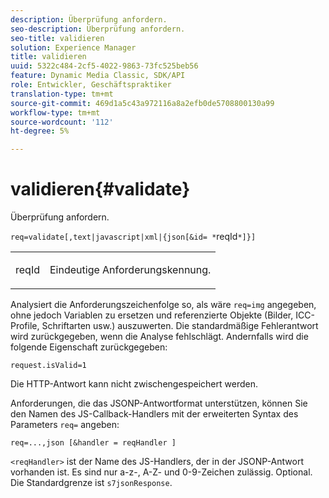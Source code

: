 ```yaml
---
description: Überprüfung anfordern.
seo-description: Überprüfung anfordern.
seo-title: validieren
solution: Experience Manager
title: validieren
uuid: 5322c484-2cf5-4022-9863-73fc525beb56
feature: Dynamic Media Classic, SDK/API
role: Entwickler, Geschäftspraktiker
translation-type: tm+mt
source-git-commit: 469d1a5c43a972116a8a2efb0de5708800130a99
workflow-type: tm+mt
source-wordcount: '112'
ht-degree: 5%

---
```



# validieren{#validate}

Überprüfung anfordern.

`req=validate[,text|javascript|xml|{json[&id= *`reqId`*]}]`

<table id="simpletable_F214CDA7580A46C0B5CF14CF13AA9B0A"> 
 <tr class="strow"> 
  <td class="stentry"> <p><span class="codeph"><span class="varname"> reqId</span> </span> </p> </td> 
  <td class="stentry"> <p>Eindeutige Anforderungskennung. </p></td> 
 </tr> 
</table>

Analysiert die Anforderungszeichenfolge so, als wäre `req=img` angegeben, ohne jedoch Variablen zu ersetzen und referenzierte Objekte (Bilder, ICC-Profile, Schriftarten usw.) auszuwerten. Die standardmäßige Fehlerantwort wird zurückgegeben, wenn die Analyse fehlschlägt. Andernfalls wird die folgende Eigenschaft zurückgegeben:

`request.isValid=1`

Die HTTP-Antwort kann nicht zwischengespeichert werden.

Anforderungen, die das JSONP-Antwortformat unterstützen, können Sie den Namen des JS-Callback-Handlers mit der erweiterten Syntax des Parameters `req=` angeben:

`req=...,json [&handler = reqHandler ]`

`<reqHandler>` ist der Name des JS-Handlers, der in der JSONP-Antwort vorhanden ist. Es sind nur a-z-, A-Z- und 0-9-Zeichen zulässig. Optional. Die Standardgrenze ist `s7jsonResponse`.
